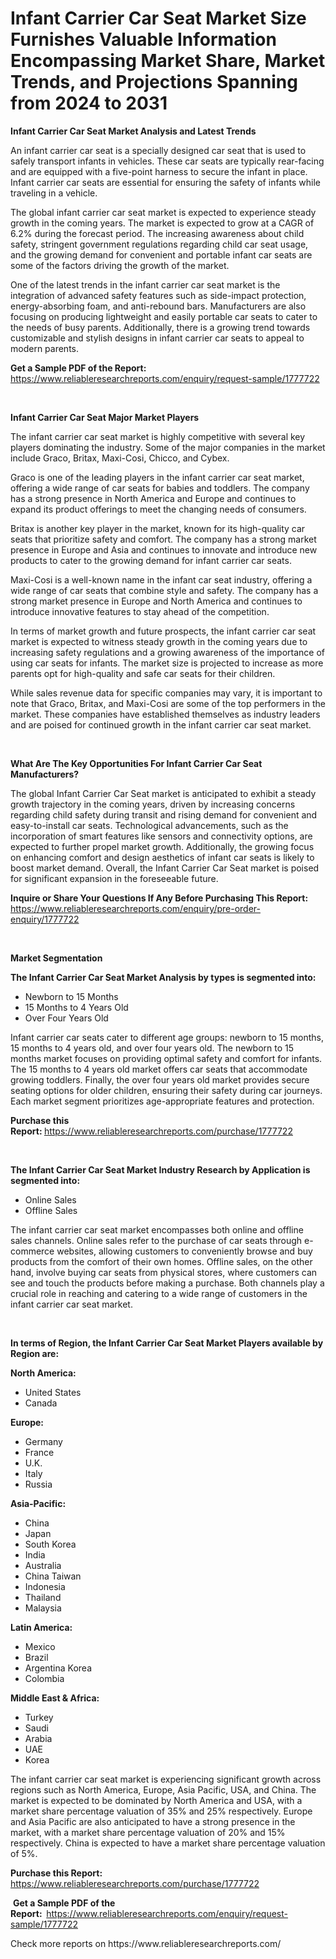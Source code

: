 <p><h1>Infant Carrier Car Seat Market Size Furnishes Valuable Information Encompassing Market Share, Market Trends, and Projections Spanning from 2024 to 2031</h1></p><p><strong>Infant Carrier Car Seat Market Analysis and Latest Trends</strong></p>
<p><p>An infant carrier car seat is a specially designed car seat that is used to safely transport infants in vehicles. These car seats are typically rear-facing and are equipped with a five-point harness to secure the infant in place. Infant carrier car seats are essential for ensuring the safety of infants while traveling in a vehicle.</p><p>The global infant carrier car seat market is expected to experience steady growth in the coming years. The market is expected to grow at a CAGR of 6.2% during the forecast period. The increasing awareness about child safety, stringent government regulations regarding child car seat usage, and the growing demand for convenient and portable infant car seats are some of the factors driving the growth of the market.</p><p>One of the latest trends in the infant carrier car seat market is the integration of advanced safety features such as side-impact protection, energy-absorbing foam, and anti-rebound bars. Manufacturers are also focusing on producing lightweight and easily portable car seats to cater to the needs of busy parents. Additionally, there is a growing trend towards customizable and stylish designs in infant carrier car seats to appeal to modern parents.</p></p>
<p><strong>Get a Sample PDF of the Report:&nbsp;</strong> <a href="https://www.reliableresearchreports.com/enquiry/request-sample/1777722">https://www.reliableresearchreports.com/enquiry/request-sample/1777722</a></p>
<p>&nbsp;</p>
<p><strong>Infant Carrier Car Seat Major Market Players</strong></p>
<p><p>The infant carrier car seat market is highly competitive with several key players dominating the industry. Some of the major companies in the market include Graco, Britax, Maxi-Cosi, Chicco, and Cybex. </p><p>Graco is one of the leading players in the infant carrier car seat market, offering a wide range of car seats for babies and toddlers. The company has a strong presence in North America and Europe and continues to expand its product offerings to meet the changing needs of consumers.</p><p>Britax is another key player in the market, known for its high-quality car seats that prioritize safety and comfort. The company has a strong market presence in Europe and Asia and continues to innovate and introduce new products to cater to the growing demand for infant carrier car seats.</p><p>Maxi-Cosi is a well-known name in the infant car seat industry, offering a wide range of car seats that combine style and safety. The company has a strong market presence in Europe and North America and continues to introduce innovative features to stay ahead of the competition.</p><p>In terms of market growth and future prospects, the infant carrier car seat market is expected to witness steady growth in the coming years due to increasing safety regulations and a growing awareness of the importance of using car seats for infants. The market size is projected to increase as more parents opt for high-quality and safe car seats for their children.</p><p>While sales revenue data for specific companies may vary, it is important to note that Graco, Britax, and Maxi-Cosi are some of the top performers in the market. These companies have established themselves as industry leaders and are poised for continued growth in the infant carrier car seat market.</p></p>
<p>&nbsp;</p>
<p><strong>What Are The Key Opportunities For Infant Carrier Car Seat Manufacturers?</strong></p>
<p><p>The global Infant Carrier Car Seat market is anticipated to exhibit a steady growth trajectory in the coming years, driven by increasing concerns regarding child safety during transit and rising demand for convenient and easy-to-install car seats. Technological advancements, such as the incorporation of smart features like sensors and connectivity options, are expected to further propel market growth. Additionally, the growing focus on enhancing comfort and design aesthetics of infant car seats is likely to boost market demand. Overall, the Infant Carrier Car Seat market is poised for significant expansion in the foreseeable future.</p></p>
<p><strong>Inquire or Share Your Questions If Any Before Purchasing This Report:</strong> <a href="https://www.reliableresearchreports.com/enquiry/pre-order-enquiry/1777722">https://www.reliableresearchreports.com/enquiry/pre-order-enquiry/1777722</a></p>
<p>&nbsp;</p>
<p><strong>Market Segmentation</strong></p>
<p><strong>The Infant Carrier Car Seat Market Analysis by types is segmented into:</strong></p>
<p><ul><li>Newborn to 15 Months</li><li>15 Months to 4 Years Old</li><li>Over Four Years Old</li></ul></p>
<p><p>Infant carrier car seats cater to different age groups: newborn to 15 months, 15 months to 4 years old, and over four years old. The newborn to 15 months market focuses on providing optimal safety and comfort for infants. The 15 months to 4 years old market offers car seats that accommodate growing toddlers. Finally, the over four years old market provides secure seating options for older children, ensuring their safety during car journeys. Each market segment prioritizes age-appropriate features and protection.</p></p>
<p><strong>Purchase this Report:&nbsp;</strong><a href="https://www.reliableresearchreports.com/purchase/1777722">https://www.reliableresearchreports.com/purchase/1777722</a></p>
<p>&nbsp;</p>
<p><strong>The Infant Carrier Car Seat Market Industry Research by Application is segmented into:</strong></p>
<p><ul><li>Online Sales</li><li>Offline Sales</li></ul></p>
<p><p>The infant carrier car seat market encompasses both online and offline sales channels. Online sales refer to the purchase of car seats through e-commerce websites, allowing customers to conveniently browse and buy products from the comfort of their own homes. Offline sales, on the other hand, involve buying car seats from physical stores, where customers can see and touch the products before making a purchase. Both channels play a crucial role in reaching and catering to a wide range of customers in the infant carrier car seat market.</p></p>
<p>&nbsp;</p>
<p><strong>In terms of Region, the Infant Carrier Car Seat Market Players available by Region are:</strong></p>
<p>
    <p> <strong> North America: </strong>
        <ul>
            <li>United States</li>
            <li>Canada</li>
        </ul>
        </p> 
    <p> <strong> Europe: </strong>
        <ul>
            <li>Germany</li>
            <li>France</li>
            <li>U.K.</li>
            <li>Italy</li>
            <li>Russia</li>
        </ul>
        </p> 
    <p> <strong> Asia-Pacific: </strong>
        <ul>
            <li>China</li>
            <li>Japan</li>
            <li>South Korea</li>
            <li>India</li>
            <li>Australia</li>
            <li>China Taiwan</li>
            <li>Indonesia</li>
            <li>Thailand</li>
            <li>Malaysia</li>
        </ul>
        </p> 
    <p> <strong> Latin America: </strong>
        <ul>
            <li>Mexico</li>
            <li>Brazil</li>
            <li>Argentina Korea</li>
            <li>Colombia</li>
        </ul>
        </p> 
    <p> <strong> Middle East & Africa: </strong>
        <ul>
            <li>Turkey</li>
            <li>Saudi</li>
            <li>Arabia</li>
            <li>UAE</li>
            <li>Korea</li>
        </ul>
    </p>
    </p>
<p><p>The infant carrier car seat market is experiencing significant growth across regions such as North America, Europe, Asia Pacific, USA, and China. The market is expected to be dominated by North America and USA, with a market share percentage valuation of 35% and 25% respectively. Europe and Asia Pacific are also anticipated to have a strong presence in the market, with a market share percentage valuation of 20% and 15% respectively. China is expected to have a market share percentage valuation of 5%.</p></p>
<p><strong>Purchase this Report: </strong><a href="https://www.reliableresearchreports.com/purchase/1777722">https://www.reliableresearchreports.com/purchase/1777722</a></p>
<p>&nbsp;<strong>Get a Sample PDF of the Report:&nbsp;&nbsp;</strong><a href="https://www.reliableresearchreports.com/enquiry/request-sample/1777722">https://www.reliableresearchreports.com/enquiry/request-sample/1777722</a></p>
<p><strong></strong></p>
<p>Check more reports on https://www.reliableresearchreports.com/</p>
